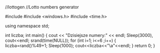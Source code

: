 //lottogen
//Lotto numbers generator

#include <iostream>
#include <windows.h>
#include <time.h>

using namespace std;

int liczba;
int main()
{
    cout << "Dzisiejsze numery:" << endl;
    Sleep(3000),
    cout<<endl;
    srand(time(NULL));
    for (int i=1; i<=6 ;i++)
    {
    liczba=rand()%49+1;
    Sleep(1000);
    cout<<liczba<<"\a"<<endl;
    }
    return 0;
}

